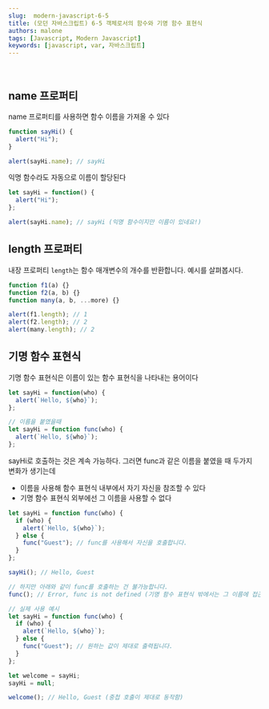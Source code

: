 ```yaml
---
slug:  modern-javascript-6-5
title: (모던 자바스크립트) 6-5 객체로서의 함수와 기명 함수 표현식
authors: malone
tags: [Javascript, Modern Javascript]
keywords: [javascript, var, 자바스크립트]
---
```

<br/>

## name 프로퍼티

name 프로퍼티를 사용하면 함수 이름을 가져올 수 있다

```jsx
function sayHi() {
  alert("Hi");
}

alert(sayHi.name); // sayHi
```

익명 함수라도 자동으로 이름이 할당된다

```jsx
let sayHi = function() {
  alert("Hi");
};

alert(sayHi.name); // sayHi (익명 함수이지만 이름이 있네요!)
```

## length 프로퍼티

내장 프로퍼티 `length`는 함수 매개변수의 개수를 반환합니다. 예시를 살펴봅시다.

```jsx
function f1(a) {}
function f2(a, b) {}
function many(a, b, ...more) {}

alert(f1.length); // 1
alert(f2.length); // 2
alert(many.length); // 2
```

## 기명 함수 표현식

기명 함수 표현식은 이름이 있는 함수 표현식을 나타내는 용어이다

```jsx
let sayHi = function(who) {
  alert(`Hello, ${who}`);
};

// 이름을 붙였을때
let sayHi = function func(who) {
  alert(`Hello, ${who}`);
};
```

sayHi로 호출하는 것은 계속 가능하다. 그러면 func과 같은 이름을 붙였을 때 두가지 변화가 생기는데

- 이름을 사용해 함수 표현식 내부에서 자기 자신을 참조할 수 있다
- 기명 함수 표현식 외부에선 그 이름을 사용할 수 없다

```jsx
let sayHi = function func(who) {
  if (who) {
    alert(`Hello, ${who}`);
  } else {
    func("Guest"); // func를 사용해서 자신을 호출합니다.
  }
};

sayHi(); // Hello, Guest

// 하지만 아래와 같이 func를 호출하는 건 불가능합니다.
func(); // Error, func is not defined (기명 함수 표현식 밖에서는 그 이름에 접근할 수 없습니다.)

// 실제 사용 예시
let sayHi = function func(who) {
  if (who) {
    alert(`Hello, ${who}`);
  } else {
    func("Guest"); // 원하는 값이 제대로 출력됩니다.
  }
};

let welcome = sayHi;
sayHi = null;

welcome(); // Hello, Guest (중첩 호출이 제대로 동작함)
```
